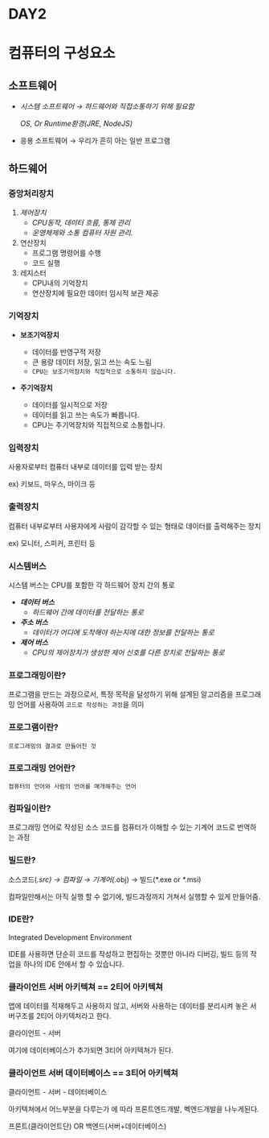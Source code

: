 # DAY2

# 컴퓨터의 구성요소

## 소프트웨어

- *시스템 소프트웨어 → 하드웨어와 직접소통하기 위해 필요함*
    
    *OS, Or Runtime환경(JRE, NodeJS)*
    
- 응용 소프트웨어 → 우리가 흔히 아는 일반 프로그램

## 하드웨어

### 중앙처리장치

1. *제어장치*
    - *CPU동작, 데이터 흐름, 통제 관리*
    - *운영체제와 소통 컴퓨터 자원 관리.*
2. 연산장치
    - 프로그램 명령어를 수행
    - 코드 실행
3. 레지스터
    - CPU내의 기억장치
    - 연산장치에 필요한 데이터 임시적 보관 제공

### 기억장치

- **보조기억장치**
    - 데이터를 반영구적 저장
    - 큰 용량 데이터 저장, 읽고 쓰는 속도 느림
    - `CPU는 보조기억장치와 직접적으로 소통하지 않습니다.`
    
- **주기억장치**
    - 데이터를 일시적으로 저장
    - 데이터를 읽고 쓰는 속도가 빠릅니다.
    - CPU는 주기억장치와 직접적으로 소통합니다.
    

### 입력장치

사용자로부터 컴퓨터 내부로 데이터를 입력 받는 장치

ex) 키보드, 마우스, 마이크 등

### 출력장치

컴퓨터 내부로부터 사용자에게 사람이 감각할 수 있는 형태로 데이터를 출력해주는 장치

ex) 모니터, 스피커, 프린터 등

### 시스템버스

시스템 버스는 CPU를 포함한 각 하드웨어 장치 간의 통로

- ***데이터 버스***
    - *하드웨어 간에 데이터를 전달하는 통로*
- ***주소 버스***
    - *데이터가 어디에 도착해야 하는지에 대한 정보를 전달하는 통로*
- ***제어 버스***
    - *CPU의 제어장치가 생성한 제어 신호를 다른 장치로 전달하는 통로*

### 프로그래밍이란?

프로그램을 만드는 과정으로서, 특정 목적을 달성하기 위해 설계된 알고리즘을 프로그래밍 언어를 사용하여 `코드로 작성하는 과정`을 의미

### 프로그램이란?

`프로그래밍의 결과로 만들어진 것`

### 프로그래밍 언어란?

`컴퓨터의 언어와 사람의 언어를 매개해주는 언어`

### 컴파일이란?

프로그래밍 언어로 작성된 소스 코드를 컴퓨터가 이해할 수 있는 기계어 코드로 번역하는 과정

### 빌드란?

소스코드(*.src) → 컴파일 → 기계어(*.obj) → 빌드(*.exe or *.msi)

컴파일만해서는 아직 실행 할 수 없기에, 빌드과정까지 거쳐서 실행할 수 있게 만들어줌.

### IDE란?

Integrated Development Environment

IDE를 사용하면 단순히 코드를 작성하고 편집하는 것뿐만 아니라 디버깅, 빌드 등의 작업을 하나의 IDE 안에서 할 수 있습니다.

### 클라이언트 서버 아키텍쳐 == 2티어 아키텍쳐

앱에 데이터를 적재해두고 사용하지 않고, 서버와 사용하는 데이터를 분리시켜 놓은 서버구조를 2티어 아키텍처라고 한다.

클라이언트 - 서버

여기에 데이터베이스가 추가되면 3티어 아키텍쳐가 된다.

### 클라이언트 서버 데이터베이스 == 3티어 아키텍쳐

클라이언트 - 서버 - 데이터베이스

아키텍쳐에서 어느부분을 다루는가 에 따라 프론트엔드개발, 벡엔드개발을 나누게된다.

프론트(클라이언트단) OR 백엔드(서버+데이터베이스)
